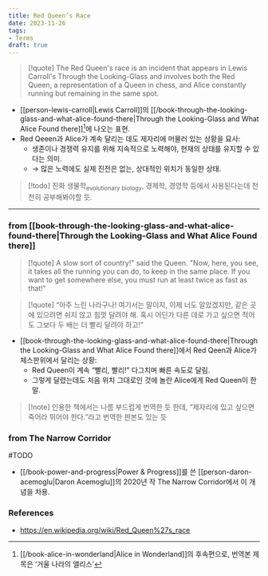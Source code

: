 ```yaml
---
title: Red Queen’s Race
date: 2023-11-26
tags:
- Terms
draft: true
---
```



> [!quote] The Red Queen's race is an incident that appears in Lewis Carroll's Through the Looking-Glass and involves both the Red Queen, a representation of a Queen in chess, and Alice constantly running but remaining in the same spot.

- [[person-lewis-carroll|Lewis Carroll]]의 [[/book-through-the-looking-glass-and-what-alice-found-there|Through the Looking-Glass and What Alice Found there]][^1]에 나오는 표현.
- Red Qeeen과 Alice가 계속 달리는 데도 제자리에 머물러 있는 상황을 묘사:
    - 생존이나 경쟁력 유지를 위해 지속적으로 노력해야, 현재의 상태를 유지할 수 있다는 의미.
    - $\to$ 많은 노력에도 실제 진전은 없는, 상대적인 위치가 동일한 상태.

> [!todo] 진화 생물학<sub>evolutionary biology</sub>, 경제학, 경영학 등에서 사용된다는데 천천히 공부해봐야할 듯.

[^1]: [[/book-alice-in-wonderland|Alice in Wonderland]]의 후속편으로, 번역본 제목은 ‘거울 나라의 앨리스’


---
### from [[book-through-the-looking-glass-and-what-alice-found-there|Through the Looking-Glass and What Alice Found there]]
> [!quote] A slow sort of country!" said the Queen. "Now, here, you see, it takes all the running you can do, to keep in the same place. If you want to get somewhere else, you must run at least twice as fast as that!"

> [!quote] “아주 느린 나라구나! 여기서는 말이지, 이제 너도 알았겠지만, 같은 곳에 있으려면 쉬지 않고 힘껏 달려야 해. 혹시 어딘가 다른 데로 가고 싶으면 적어도 그보다 두 배는 더 빨리 달려야 하고!”

- [[book-through-the-looking-glass-and-what-alice-found-there|Through the Looking-Glass and What Alice Found there]]에서 Red Qeen과 Alice가 체스판위에서 달리는 상황:
    - Red Queen이 계속 “빨리, 빨리!” 다그치며 빠른 속도로 달림.
    - 그렇게 달렸는데도 처음 위치 그대로인 것에 놀란 Alice에게 Red Queen이 한 말.

> [!note] 인용한 책에서는 나름 부드럽게 번역한 듯 한데, “제자리에 있고 싶으면 죽어라 뛰어야 한다.”라고 번역한 판본도 있는 듯


### from The Narrow Corridor
#TODO

- [[/book-power-and-progress|Power & Progress]]를 쓴 [[person-daron-acemoglu|Daron Acemoglu]]의 2020년 작 The Narrow Corridor에서 이 개념을 차용.



### References
- https://en.wikipedia.org/wiki/Red_Queen%27s_race